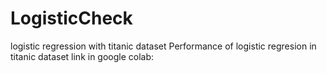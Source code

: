 # LogisticCheck
logistic regression with titanic dataset
Performance of logistic regresion in titanic dataset
link in google colab:

